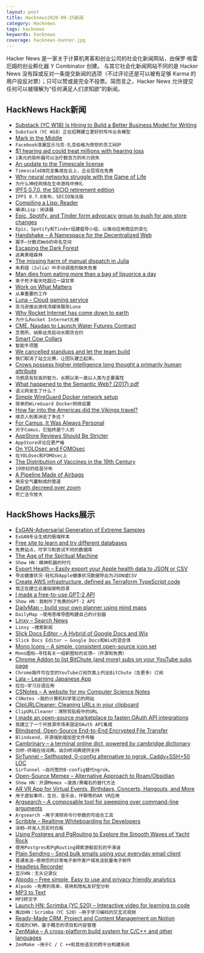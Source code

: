 ```yaml
---
layout: post
title: Hacknews2020-09-25新闻
category: Hacknews
tags: hacknews
keywords: hacknews
coverage: hacknews-banner.jpg
---
```


Hacker News 是一家关于计算机黑客和创业公司的社会化新闻网站，由保罗·格雷厄姆的创业孵化器 Y Combinator 创建。
与其它社会化新闻网站不同的是 Hacker News 没有踩或反对一条提交新闻的选项（不过评论还是可以被有足够 Karma 的用户投反对票）；只可以赞或是完全不投票。简而言之，Hacker News 允许提交任何可以被理解为“任何满足人们求知欲”的新闻。

## HackNews Hack新闻


- [Substack (YC W18) Is Hiring to Build a Better Business Model for Writing](https://substack.com/jobs)
- `Substack（YC W18）正在招聘建立更好的写作业务模型`
- [Mark in the Middle](https://www.theverge.com/21444203/facebook-leaked-audio-zuckerberg-trump-pandemic-blm)
- `Facebook泄漏显示马克·扎克伯格为愤怒的员工辩护`
- [$1 hearing aid could treat millions with hearing loss](https://www.sciencemag.org/news/2020/09/1-hearing-aid-could-treat-millions-hearing-loss)
- `1美元的助听器可以治疗数百万的听力损失`
- [An update to the Timescale license](https://blog.timescale.com/blog/building-open-source-business-in-cloud-era-v2)
- `TimescaleDB完全集成在云上，企业层现在免费`
- [Why neural networks struggle with the Game of Life](https://bdtechtalks.com/2020/09/16/deep-learning-game-of-life/)
- `为什么神经网络在生命游戏中挣扎`
- [IPFS 0.7.0, the SECIO retirement edition](https://blog.ipfs.io/2020-09-24-go-ipfs-0-7-0/)
- `IPFS 0.7.0发布，SECIO淘汰版`
- [Compiling a Lisp: Reader](https://bernsteinbear.com/blog/compiling-a-lisp-6/)
- `编译Lisp：阅读器`
- [Epic, Spotify, and Tinder form advocacy group to push for app store changes](https://appfairness.org/)
- `Epic，Spotify和Tinder组建倡导小组，以推动应用商店的变化`
- [Handshake – A Namespace for the Decentralized Web](https://meowis.ms/handshake.html)
- `握手–分散式Web的命名空间`
- [Escaping the Dark Forest](https://samczsun.com/escaping-the-dark-forest/)
- `逃离黑暗森林`
- [The missing harm of manual dispatch in Julia](https://andreaskroepelin.de/blog/manual_dispatch/)
- `朱莉娅（Julia）中手动调度的缺失危害`
- [Man dies from eating more than a bag of liquorice a day](https://www.bbc.co.uk/news/world-us-canada-54269144)
- `男子死于每天吃超过一袋甘草`
- [Work on What Matters](https://staffeng.com/guides/work-on-what-matters)
- `从事重要的工作`
- [Luna – Cloud gaming service](https://www.amazon.com/luna/landing-page)
- `亚马逊推出游戏流媒体服务Luna`
- [Why Rocket Internet has come down to earth](https://www.economist.com/business/2020/09/24/why-rocket-internet-has-come-down-to-earth)
- `为什么Rocket Internet扎根`
- [CME, Nasdaq to Launch Water Futures Contract](https://www.wsj.com/articles/cme-nasdaq-to-launch-water-futures-contract-11600853401)
- `芝商所，纳斯达克启动水期货合约`
- [Smart Cow Collars](https://halterhq.com/smart-cow-collars)
- `智能牛项圈`
- [We cancelled standups and let the team build](https://www.usehaystack.io/blog/we-cancelled-standups-and-let-the-team-build-heres-what-happened)
- `我们取消了站立比赛，让团队建立起来。`
- [Crows possess higher intelligence long thought a primarily human attribute](https://www.statnews.com/2020/09/24/crows-possess-higher-intelligence-long-thought-primarily-human/)
- `乌鸦具有较高的智力，长期以来一直以人类为主要属性`
- [What happened to the Semantic Web? (2017) pdf](https://ht.acm.org/ht2017/images/MikaPeterACM%20Hypertext%202017-WhatHappenedSemanticWeb.pdf)
- `语义网发生了什么？ `
- [Simple WireGuard Docker network setup](https://www.eisfunke.com/article/docker-wireguard-systemd.html)
- `简单的WireGuard Docker网络设置`
- [How far into the Americas did the Vikings travel?](https://aeon.co/essays/did-indigenous-americans-and-vikings-trade-in-the-year-1000)
- `维京人到美洲走了多远？`
- [For Camus, It Was Always Personal](https://lareviewofbooks.org/article/for-camus-it-was-always-personal/)
- `对于Camus，它始终是个人的`
- [AppStore Reviews Should Be Stricter](https://tirania.org/blog/archive/2020/Sep-24.html)
- `AppStore评论应更严格`
- [On YOLOsec and FOMOsec](https://swagitda.com/blog/posts/on-yolosec-and-fomosec/)
- `在YOLOsec和FOMOsec上`
- [The Distribution of Vaccines in the 19th Century](https://marginalrevolution.com/marginalrevolution/2020/09/the-distribution-of-vaccines-in-the-19th-century.html?)
- `19世纪的疫苗分布`
- [A Pipeline Made of Airbags](https://ferd.ca/a-pipeline-made-of-airbags.html)
- `用安全气囊制成的管道`
- [Death decreed over zoom](https://restofworld.org/2020/death-decreed-over-zoom/)
- `死亡法令放大`


## HackShows Hacks展示

- [ ExGAN-Adversarial Generation of Extreme Samples](https://github.com/Stream-AD/exgan)
- `ExGAN专业生成的极端样本`
- [ Free site to learn and try different databases](https://learndatabases.dev/)
- `免费站点，可学习和尝试不同的数据库`
- [ The Age of the Spiritual Machine](https://spirals.blog/articles/our-new-species-pt-1/)
- `Show HN：精神机器的时代`
- [ Export Health – Easily export your Apple health data to JSON or CSV](https://exporthealth.app/)
- `导出健康状况-轻松将Apple健康状况数据导出为JSON或CSV`
- [ Create AWS infrastructure, defined as Terraform TypeScript code](https://scaffold.sh)
- `我正在建立云基础架构目录`
- [ I made a free-to-use GPT-2 API](https://www.booste.io/pretrained-models)
- `Show HN：我制作了免费的GPT-2 API`
- [ DailyMap – build your own planner using mind maps](https://www.dailymap.app/)
- `DailyMap –使用思维导图构建自己的计划器`
- [ Linxy – Search News](https://golinxy.com)
- `Linxy –搜索新闻`
- [ Slick Docs Editor – A Hybrid of Google Docs and Wix](https://slickdocs.com/)
- `Slick Docs Editor – Google Docs和Wix的混合体`
- [ Mono Icons – A simple, consistent open-source icon set](https://icons.mono.company/)
- `Mono图标–寻找有关一组新图标的反馈–（开源和免费）`
- [ Chrome Addon to list BitChute (and more) subs on your YouTube subs page](https://chrome.google.com/webstore/detail/everytube/emegoeklfbjgngcomlbmdjcmbaeilhhd)
- `Chrome插件可在您的YouTube订阅页面上列出BitChute（及更多）订阅`
- [ Lala – Learning Japanese App](https://lala.support)
- `拉拉–学习日语应用`
- [ CSNotes – A website for my Computer Science Notes](https://csnotes.me/)
- `CSNotes –我的计算机科学笔记的网站`
- [ ClipURLCleaner: Cleaning URLs in your clipboard](https://github.com/dertuxmalwieder/clipurlcleaner)
- `ClipURLCleaner：清除剪贴板中的URL`
- [ I made an open-source marketplace to fasten OAuth API integrations](https://github.com/bearer/pizzly)
- `我建立了一个开放源市场来固定OAuth API集成`
- [ Blindsend, Open-Source End-to-End Encrypted File Transfer](https://github.com/blindnet-io/blindsend)
- `Blindsend，开源端到端加密文件传输`
- [ Cambrinary – a terminal online dict, powered by cambridge dictionary](https://github.com/xueyuanl/cambrinary)
- `剑桥-终端在线词典，由剑桥词典提供支持`
- [ SirTunnel – Selfhosted, 0-config alternative to ngrok. Caddy+SSH+50 LOC](https://github.com/anderspitman/SirTunnel)
- `SirTunnel –自托管的0-config替代ngrok。`
- [ Open-Source Memex – Alternative Approach to Roam/Obsidian](https://www.steveliu.co/memex)
- `Show HN：开源Memex –漫游/黑曜石的替代方法`
- [ AR VR App for Virtual Events, Birthdays, Concerts, Hangouts, and More](http://varaxr.com)
- `用于虚拟事件，生日，音乐会，环聊等的AR VR应用`
- [ Argsearch – A composable tool for sweeping over command-line arguments](https://github.com/maxwells-daemons/argsearch)
- `Argsearch –用于清除命令行参数的可组合工具`
- [ Scribble – Realtime Whiteboarding for Developers](https://www.notion.so/Scribble-741e3b603b6f4976aca2f6458b9a1b45)
- `涂鸦–开发人员实时白板`
- [ Using Postgres and PgRouting to Explore the Smooth Waves of Yacht Rock](https://info.crunchydata.com/blog/using-postgres-and-pg-routing-to-explore-the-smooth-waves-of-yacht-rock)
- `使用Postgres和PgRouting探索游艇岩石的平滑波`
- [ Plain Sending – Send bulk emails using your everyday email client](https://plainsending.com)
- `普通发送–使用您的日常电子邮件客户端发送批量电子邮件`
- [ Headless Recorder](https://github.com/checkly/headless-recorder)
- `显示HN：无头记录仪`
- [ Alpodo – Free simple, Easy to use and privacy friendly analytics](https://app.alpodo.com/)
- `Alpodo –免费的简单，易用和隐私友好型分析`
- [ MP3 to Text](https://www.veed.io/tools/mp3-to-text#hn)
- `MP3转文字`
- [Launch HN: Scrimba (YC S20) – Interactive video for learning to code](item?id=24579699)
- `推出HN：Scrimba（YC S20）–用于学习编码的交互式视频`
- [ Ready-Made CRM, Project and Content Management on Notion](https://optemization.com/preconceived)
- `现成的CRM，基于概念的项目和内容管理`
- [ ZenMake – A cross-platform build system for C/C++ and other languages](https://gitlab.com/pustotnik/zenmake)
- `ZenMake –用于C / C ++和其他语言的跨平台构建系统`

